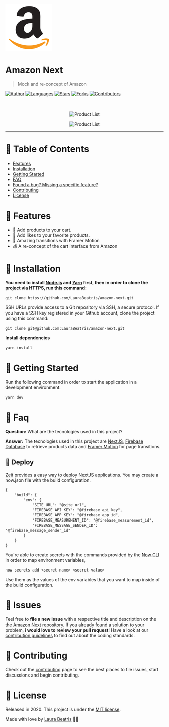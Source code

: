 <p align="left">
   <img src="./static/amazon.png" width="150px"/>
</p>

# Amazon Next

> Mock and re-concept of Amazon

[![Author](https://img.shields.io/badge/author-LauraBeatris-e0a639?style=flat-square)](https://github.com/LauraBeatris)
[![Languages](https://img.shields.io/github/languages/count/LauraBeatris/amazon-next?color=%23e0a639&style=flat-square)](#)
[![Stars](https://img.shields.io/github/stars/LauraBeatris/amazon-next?color=e0a639&style=flat-square)](https://github.com/LauraBeatris/amazon-next/stargazers)
[![Forks](https://img.shields.io/github/forks/LauraBeatris/amazon-next?color=%23e0a639&style=flat-square)](https://github.com/LauraBeatris/amazon-next/network/members)
[![Contributors](https://img.shields.io/github/contributors/LauraBeatris/amazon-next?color=e0a639&style=flat-square)](https://github.com/LauraBeatris/amazon-next/graphs/contributors)

<br />
<p align="center">
  <img align="center" src="https://i.ibb.co/wccRhm9/product-screen.png" alt="Product List" border="0">
</p>
<p align="center">
  <img align="center" src="https://i.ibb.co/wSjGYgs/Ac3m-LCZ-Imgur.png" alt="Product List" border="0">
</p>

---

# :pushpin: Table of Contents

* [Features](#rocket-features)
* [Installation](#construction_worker-installation)
* [Getting Started](#runner-getting-started)
* [FAQ](#postbox-faq)
* [Found a bug? Missing a specific feature?](#bug-issues)
* [Contributing](#tada-contributing)
* [License](#closed_book-license)

# :rocket: Features

* 🛒 Add products to your cart.
* 💝 Add likes to your favorite products.
* 🎨 Amazing transitions with Framer Motion
* 💰 A re-concept of the cart interface from Amazon

# :construction_worker: Installation

**You need to install [Node.js](https://nodejs.org/en/download/) and [Yarn](https://yarnpkg.com/) first, then in order to clone the project via HTTPS, run this command:**

```git clone https://github.com/LauraBeatris/amazon-next.git```

SSH URLs provide access to a Git repository via SSH, a secure protocol. If you have a SSH key registered in your Github account, clone the project using this command:

```git clone git@github.com:LauraBeatris/amazon-next.git```

**Install dependencies**

```yarn install```

# :runner: Getting Started

Run the following command in order to start the application in a development environment:

```yarn dev```


# :postbox: Faq

**Question:** What are the tecnologies used in this project?

**Answer:** The tecnologies used in this project are [NextJS](https://nextjs.org/), [Firebase Database](https://firebase.google.com/docs/database?hl=pt-br) to retrieve products data and [Framer Motion](https://www.framer.com/api/motion/) for page transitions.

## :hammer: Deploy
[Zeit](https://zeit.co/) provides a easy way to deploy NextJS applications. You may create a now.json file with the build configuration.

```
{
    "build": {
        "env": {
            "SITE_URL": "@site_url",
            "FIREBASE_API_KEY": "@firebase_api_key",
            "FIREBASE_APP_KEY": "@firebase_app_id",
            "FIREBASE_MEASUREMENT_ID": "@firebase_measurement_id",
            "FIREBASE_MESSAGE_SENDER_ID": "@firebase_message_sender_id"
        }
    }
}
```

You're able to create secrets with the commands provided by the [Now CLI](https://zeit.co/download) in order to map environment variables, 

```
now secrets add <secret-name> <secret-value>
```

Use them as the values of the env variables that you want to map inside of the build configuration.

# :bug: Issues

Feel free to **file a new issue** with a respective title and description on the the [Amazon Next](https://github.com/LauraBeatris/amazon-next/issues) repository. If you already found a solution to your problem, **i would love to review your pull request**! Have a look at our [contribution guidelines](https://github.com/LauraBeatris/amazon-next/blob/master/CONTRIBUTING.md) to find out about the coding standards.

# :tada: Contributing

Check out the [contributing](https://github.com/LauraBeatris/amazon-next/blob/master/CONTRIBUTING.md) page to see the best places to file issues, start discussions and begin contributing.

# :closed_book: License

Released in 2020.
This project is under the [MIT license](https://github.com/LauraBeatris/amazon-next/master/LICENSE).

Made with love by [Laura Beatris](https://github.com/LauraBeatris) 💜🚀
